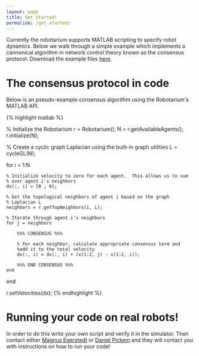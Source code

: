 ```yaml
---
layout: page
title: Get Started!
permalink: /get_started/
---
```


Currently the robotarium supports MATLAB scripting to specify robot dynamics. Below we walk through a simple example which implements a cannonical algorithm in network control theory known as the consensus protocol. Download the example files [here](https://github.com/robotarium/robotarium-matlab-simulator).

# The consensus protocol in code

Below is an pseudo-example consensus algorithm using the Robotarium's MATLAB API.

{% highlight matlab %}

% Initialize the Robotarium
r = Robotarium();
N = r.getAvailableAgents();
r.initialize(N);

% Create a cyclic graph Laplacian using the built-in graph utilities
L = cycleGL(N);

for i = 1:N

    % Initialize velocity to zero for each agent.  This allows us to sum
    % over agent i's neighbors
    dx(:, i) = [0 ; 0];

    % Get the topological neighbors of agent i based on the graph
    % Laplacian L
    neighbors = r.getTopNeighbors(i, L);

    % Iterate through agent i's neighbors
    for j = neighbors

        %%% CONSENSUS %%%

        % For each neighbor, calculate appropriate consensus term and
        %add it to the total velocity
        dx(:, i) = dx(:, i) + (x(1:2, j) - x(1:2, i));

        %%% END CONSENSUS %%%
    end
end

r.setVelocities(dx);
{% endhighlight %}

# Running your code on real robots!

In order to do this write your own script and verify it in the simulator.  Then contact either [Magnus Egerstedt](mailto:magnus@gatech.edu) or [Daniel Pickem](mailto:daniel.pickem@gatech.edu) and they will contact you with instructions on how to run your code!
